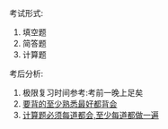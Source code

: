考试形式: 
1. 填空题
2. 简答题
3. 计算题

考后分析:
1. 极限复习时间参考:考前一晚上足矣
2. [要背的至少熟悉最好都背会](./final背.md)
3. [计算题必须每道都会,至少每道都做一遍](./final计算题.md)